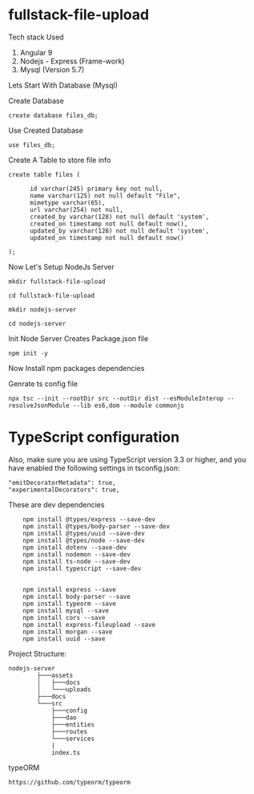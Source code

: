 # fullstack-file-upload

Tech stack Used

1. Angular 9
2. Nodejs - Express (Frame-work)
3. Mysql (Version 5.7)

Lets Start With Database (Mysql)

Create Database

    create database files_db;

Use Created Database

    use files_db;

Create A Table to store file info

    create table files (

          id varchar(245) primary key not null,
          name varchar(125) not null default "File",
          mimetype varchar(65),
          url varchar(254) not null,
          created_by varchar(128) not null default 'system',
          created_on timestamp not null default now(),
          updated_by varchar(128) not null default 'system',
          updated_on timestamp not null default now()

    );

Now Let's Setup NodeJs Server

    mkdir fullstack-file-upload

    cd fullstack-file-upload

    mkdir nodejs-server

    cd nodejs-server

Init Node Server Creates Package.json file

    npm init -y

Now Install npm packages dependencies

Genrate ts config file

    npx tsc --init --rootDir src --outDir dist --esModuleInterop --resolveJsonModule --lib es6,dom --module commonjs

# TypeScript configuration

Also, make sure you are using TypeScript version 3.3 or higher, and you have enabled the following settings in tsconfig.json:

    "emitDecoratorMetadata": true,
    "experimentalDecorators": true,

These are dev dependencies

        npm install @types/express --save-dev
        npm install @types/body-parser --save-dev
        npm install @types/uuid --save-dev
        npm install @types/node --save-dev
        npm install dotenv --save-dev
        npm install nodemon --save-dev
        npm install ts-node --save-dev
        npm install typescript --save-dev


        npm install express --save
        npm install body-parser --save
        npm install typeorm --save
        npm install mysql --save
        npm install cors --save
        npm install express-fileupload --save
        npm install morgan --save
        npm install uuid --save


Project Structure:

    nodejs-server
            ├───assets
            │   ├───docs
            │   └───uploads
            ├───docs
            └───src
                ├───config
                ├───dao
                ├───entities
                ├───routes
                └───services
                |
                index.ts

typeORM

    https://github.com/typeorm/typeorm
